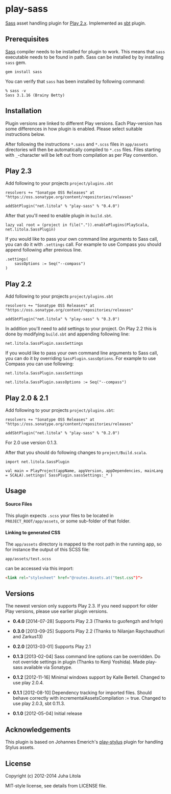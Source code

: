 play-sass
=========

[Sass][sass] asset handling plugin for [Play 2.x][play]. Implemented as [sbt][sbt]
plugin.

Prerequisites
-------------

[Sass][sass] compiler needs to be installed for plugin to work. This means that `sass` executable
needs to be found in path. Sass can be installed by by installing `sass` gem.

	gem install sass

You can verify that `sass` has been installed by following command:

	% sass -v
	Sass 3.1.16 (Brainy Betty)


Installation
------------

Plugin versions are linked to different Play versions. Each Play-version has some differences in how plugin is enabled. Please select suitable instructions below.

After following the instructions `*.sass` and `*.scss` files in `app/assets` 
directories will then be automatically compiled to `*.css` files. Files starting with 
`_`-character will be left out from compilation as per Play convention.


Play 2.3
--------

Add following to your projects `project/plugins.sbt`

	resolvers += "Sonatype OSS Releases" at "https://oss.sonatype.org/content/repositories/releases"

	addSbtPlugin("net.litola" % "play-sass" % "0.4.0")

After that you'll need to enable plugin in `build.sbt`. 

	lazy val root = (project in file(".")).enablePlugins(PlayScala, net.litola.SassPlugin)

If you would like to pass your own command line arguments to Sass call, you can
do it with `.settings` call. For example to use Compass you should append following after previous line.

	.settings(
    	sassOptions := Seq("--compass")
  	)

Play 2.2
--------

Add following to your projects `project/plugins.sbt`

	resolvers += "Sonatype OSS Releases" at "https://oss.sonatype.org/content/repositories/releases"

	addSbtPlugin("net.litola" % "play-sass" % "0.3.0")

In addition you'll need to add settings to your project. On Play 2.2 this is
done by modifying `build.sbt` and appending following line:

	net.litola.SassPlugin.sassSettings

If you would like to pass your own command line arguments to Sass call, you can
do it by overriding `SassPlugin.sassOptions`. For example to use Compass you can use
following:

	net.litola.SassPlugin.sassSettings
	
	net.litola.SassPlugin.sassOptions := Seq("--compass")


Play 2.0 & 2.1
--------------

Add following to your projects `project/plugins.sbt`: 

	resolvers += "Sonatype OSS Releases" at "https://oss.sonatype.org/content/repositories/releases"

	addSbtPlugin("net.litola" % "play-sass" % "0.2.0")

For 2.0 use version 0.1.3.

After that you should do following changes to `project/Build.scala`.

	import net.litola.SassPlugin

	val main = PlayProject(appName, appVersion, appDependencies, mainLang = SCALA).settings( SassPlugin.sassSettings:_* )


Usage
------

#### Source Files

This plugin expects `.scss` your files to be located in `PROJECT_ROOT/app/assets`, or some sub-folder of that folder.

#### Linking to generated CSS

The `app/assets` directory is mapped to the root path in the running app, so for instance the output of this SCSS file:

`app/assets/test.scss`

can be accessed via this import:

```html
<link rel="stylesheet" href="@routes.Assets.at("test.css")">
```


Versions
--------

The newest version only supports Play 2.3. If you need support for older Play versions, please use earlier plugin versions.

* **0.4.0** [2014-07-28] Supports Play 2.3 (Thanks to guofengzh and hrlqn)

* **0.3.0** [2013-09-25] Supports Play 2.2 (Thanks to Nilanjan Raychaudhuri and
	Zarkus13)
* **0.2.0** [2013-03-01] Supports Play 2.1
* **0.1.3** [2013-02-04] Sass command line options can be overridden. Do not
	override settings in plugin (Thanks to Kenji Yoshida). Made play-sass
	available via Sonatype.
* **0.1.2** [2012-11-16] Minimal windows support by Kalle Bertell. Changed to use
	play 2.0.4.
* **0.1.1** [2012-08-10] Dependency tracking for imported files. Should behave
	correctly with incrementalAssetsCompilation := true. Changed to use play 2.0.3, sbt 0.11.3.
* **0.1.0** [2012-05-04] Initial release

Acknowledgements
----------------

This plugin is based on Johannes Emerich's [play-stylus][play-stylus] plugin for handling 
Stylus assets.

License
-------

Copyright (c) 2012-2014 Juha Litola

MIT-style license, see details from LICENSE file.

[sass]: http://sass-lang.com/
[play]: http://www.playframework.org/
[sbt]: https://github.com/harrah/xsbt
[play-stylus]: https://github.com/knuton/play-stylus
